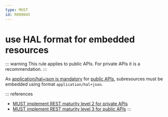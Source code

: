 ```yaml
---
type: MUST
id: R000045
---
```


# use HAL format for embedded resources

::: warning
This rule applies to public APIs. For private APIs it is a recommendation.
  :::

As [application/hal+json is mandatory](./guidelines/020_guidelines/040_hypermedia/1020_must-implement-rest-maturity-level-3-for-public-apis.md) for [public APIs](./guidelines/010_core-principles/0030_api-scope.md), subresources must be embedded using format `application/hal+json`.

::: references

- [MUST implement REST maturity level 2 for private APIs](./guidelines/020_guidelines/040_hypermedia/1010_must-implement-rest-maturity-level-2-for-private-apis.md)
- [MUST implement REST maturity level 3 for public APIs](./guidelines/020_guidelines/040_hypermedia/1020_must-implement-rest-maturity-level-3-for-public-apis.md)
  :::
